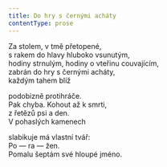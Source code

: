 ```yaml
---
title: Do hry s černými acháty
contentType: prose
---
```


Za stolem, v tmě přetopené,  
s rakem do hlavy hluboko vsunutým,  
hodiny strnulým, hodiny o vteřinu couvajícím,  
zabrán do hry s černými acháty,  
každým tahem blíž

podobizně protihráče.  
Pak chyba. Kohout až k smrti,  
z řetězů psi a den.  
V pohaslých kamenech

slabikuje má vlastní tvář:  
Po — ra — žen.  
Pomalu šeptám své hloupé jméno.
